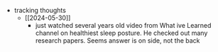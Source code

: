   * tracking thoughts
    * [[2024-05-30]]
      * just watched several years old video from What ive Learned channel on healthiest sleep posture. He checked out many research papers. Seems answer is on side, not the back

